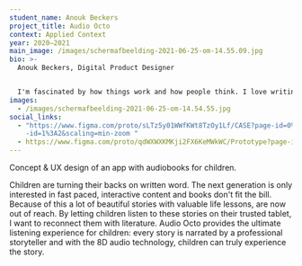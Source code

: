```yaml
---
student_name: Anouk Beckers
project_title: Audio Octo
context: Applied Context
year: 2020—2021
main_image: /images/schermafbeelding-2021-06-25-om-14.55.09.jpg
bio: >-
  Anouk Beckers, Digital Product Designer


  I'm fascinated by how things work and how people think. I love writing, creative thinking and solving design problems. 
images:
  - /images/schermafbeelding-2021-06-25-om-14.54.55.jpg
social_links:
  - "https://www.figma.com/proto/sLTz5y01WWfKWt8TzOy1Lf/CASE?page-id=0%3A1&node\
    -id=1%3A2&scaling=min-zoom "
  - https://www.figma.com/proto/qdWXWXKMKji2FX6KeMWkWC/Prototype?page-id=1%3A4317&node-id=1%3A5888&scaling=scale-down
---
```

Concept & UX design of an app with audiobooks for children. 

Children are turning their backs on written word. The next generation is only interested in fast paced, interactive content and books don't fit the bill. Because of this a lot of beautiful stories with valuable life lessons, are now out of reach. By letting children listen to these stories on their trusted tablet, I want to reconnect them with literature. Audio Octo provides the ultimate listening experience for children: every story is narrated by a professional storyteller and with the 8D audio technology, children can truly experience the story.